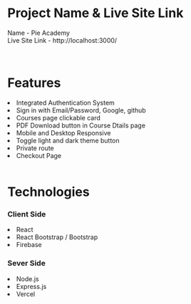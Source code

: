 # Project Name & Live Site Link

Name - Pie Academy 
<br/>
Live Site Link - http://localhost:3000/

<br/>

# Features

<li> Integrated Authentication System </li>
<li> Sign in with Email/Password, Google, github </li>
<li> Courses page clickable card </li>
<li> PDF Download button in Course Dtails page </li>
<li> Mobile and Desktop Responsive </li>
<li> Toggle light and dark theme button </li>
<li> Private route </li>
<li> Checkout Page </li>

<br/>

# Technologies

### Client Side 

<li> React </li>
<li> React Bootstrap / Bootstrap </li>
<li> Firebase </li>

### Sever Side

<li> Node.js </li>
<li> Express.js </li>
<li> Vercel </li>

